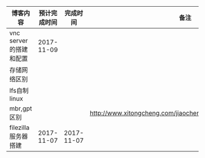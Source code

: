 |   博客内容    |   预计完成时间  |   完成时间    |备注|
|   --          |--             |--             |--|
|   vnc server的搭建和配置    |   2017-11-09  |   ||
| 存储网络区别    |   ||
|lfs自制linux|||
|mbr,gpt区别|||http://www.xitongcheng.com/jiaocheng/xtazjc_article_15051.html|
|filezilla服务器搭建|2017-11-07|2017-11-07|